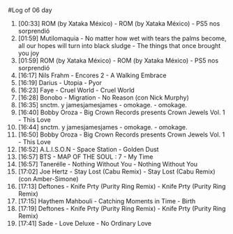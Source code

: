 #Log of 06 day

1. [00:33] ROM (by Xataka México) - ROM (by Xataka México) - PS5 nos sorprendió
1. [01:59] Mutilomaquia - No matter how wet with tears the palms become, all our hopes will turn into black sludge - The things that once brought you joy
1. [01:59] ROM (by Xataka México) - ROM (by Xataka México) - PS5 nos sorprendió
1. [16:17] Nils Frahm - Encores 2 - A Walking Embrace
1. [16:19] Darius - Utopia - Pyor
1. [16:23] Faye - Cruel World - Cruel World
1. [16:28] Bonobo - Migration - No Reason (con Nick Murphy)
1. [16:35] snctm. y jamesjamesjames - omokage. - omokage.
1. [16:40] Bobby Oroza - Big Crown Records presents Crown Jewels Vol. 1 - This Love
1. [16:44] snctm. y jamesjamesjames - omokage. - omokage.
1. [16:50] Bobby Oroza - Big Crown Records presents Crown Jewels Vol. 1 - This Love
1. [16:52] A.L.I.S.O.N - Space Station - Golden Dust
1. [16:57] BTS - MAP OF THE SOUL : 7 - My Time
1. [16:57] Tanerélle - Nothing Without You - Nothing Without You
1. [17:02] Joe Hertz - Stay Lost (Cabu Remix) - Stay Lost (Cabu Remix) (con Amber-Simone)
1. [17:13] Deftones - Knife Prty (Purity Ring Remix) - Knife Prty (Purity Ring Remix)
1. [17:15] Haythem Mahbouli - Catching Moments in Time - Birth
1. [17:19] Deftones - Knife Prty (Purity Ring Remix) - Knife Prty (Purity Ring Remix)
1. [17:41] Sade - Love Deluxe - No Ordinary Love
